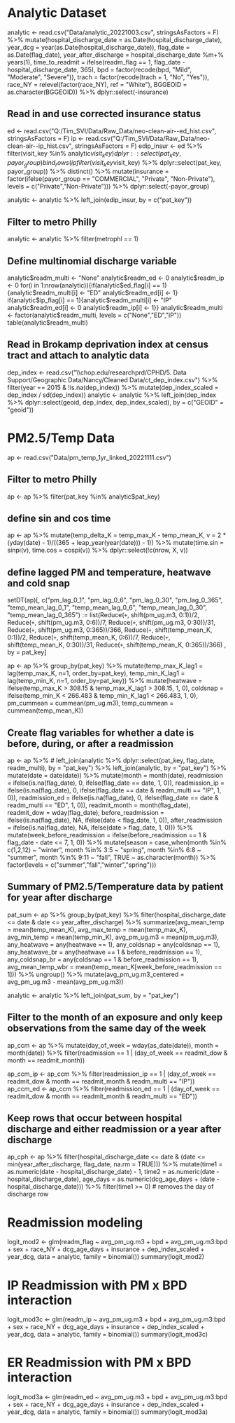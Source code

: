 # Analytic Dataset
analytic <- read.csv("Data/analytic_20221003.csv", stringsAsFactors = F) %>%
    mutate(hospital_discharge_date = as.Date(hospital_discharge_date),
           year_dcg = year(as.Date(hospital_discharge_date)),
           flag_date = as.Date(flag_date),
           year_after_discharge = hospital_discharge_date %m+% years(1),
           time_to_readmit = ifelse(readm_flag == 1, flag_date - hospital_discharge_date, 365),
           bpd = factor(recode(bpd, "Mild", "Moderate", "Severe")),
           trach = factor(recode(trach + 1, "No", "Yes")),
           race_NY = relevel(factor(race_NY), ref = "White"),
           BGGEOID = as.character(BGGEOID)) %>%
    dplyr::select(-insurance)

## Read in and use corrected insurance status
ed <- read.csv("Q:/Tim_SVI/Data/Raw_Data/neo-clean-air--ed_hist.csv", stringsAsFactors = F)
ip <- read.csv("Q:/Tim_SVI/Data/Raw_Data/neo-clean-air--ip_hist.csv", stringsAsFactors = F)
edip_insur <- ed %>%
    filter(visit_key %in% analytic$visit_key) %>%
    dplyr::select(pat_key, payor_group) %>%
    bind_rows(ip %>%
                filter(visit_key %in% analytic$visit_key) %>%
                dplyr::select(pat_key, payor_group)) %>%
    distinct() %>%
    mutate(insurance = factor(ifelse(payor_group == "COMMERCIAL", "Private", "Non-Private"), levels = c("Private","Non-Private"))) %>%
    dplyr::select(-payor_group)

analytic <- analytic %>%
    left_join(edip_insur, by = c("pat_key"))

## Filter to metro Philly
analytic <- analytic %>% filter(metrophl == 1)

## Define multinomial discharge variable
analytic$readm_multi <- "None"
analytic$readm_ed <- 0
analytic$readm_ip <- 0
for(i in 1:nrow(analytic)){if(analytic$ed_flag[i] == 1)
{analytic$readm_multi[i] <- "ED" analytic$readm_ed[i] <- 1}
if(analytic$ip_flag[i] == 1){analytic$readm_multi[i] <- "IP" analytic$readm_ed[i] <- 0 analytic$readm_ip[i] <- 1}}
analytic$readm_multi <- factor(analytic$readm_multi, levels = c("None","ED","IP"))
table(analytic$readm_multi)

## Read in Brokamp deprivation index at census tract and attach to analytic data
dep_index <- read.csv("\\\\chop.edu/researchprd/CPHD/5. Data Support/Geographic Data/Nancy/Cleaned Data/ct_dep_index.csv") %>%
    filter(year == 2015 & !is.na(dep_index)) %>%
    mutate(dep_index_scaled = dep_index / sd(dep_index))
analytic <- analytic %>%
    left_join(dep_index %>% dplyr::select(geoid, dep_index, dep_index_scaled), by = c("GEOID" = "geoid"))

# PM2.5/Temp Data
ap <- read.csv("Data/pm_temp_1yr_linked_20221111.csv")

## Filter to metro Philly
ap <- ap %>% filter(pat_key %in% analytic$pat_key)

## define sin and cos time
ap <- ap %>% 
    mutate(temp_delta_K = temp_max_K - temp_mean_K,
           v = 2 * (yday(date) - 1)/((365 + leap_year(year(date))) - 1)) %>%
    mutate(time.sin = sinpi(v),
           time.cos = cospi(v)) %>%
    dplyr::select(!c(nrow, X, v))

## define lagged PM and temperature, heatwave and cold snap
setDT(ap)[, c("pm_lag_0_1", "pm_lag_0_6", "pm_lag_0_30", "pm_lag_0_365", "temp_mean_lag_0_1", "temp_mean_lag_0_6", "temp_mean_lag_0_30", "temp_mean_lag_0_365") := 
                list(Reduce(`+`, shift(pm_ug.m3, 0:1))/2,
                     Reduce(`+`, shift(pm_ug.m3, 0:6))/7,
                     Reduce(`+`, shift(pm_ug.m3, 0:30))/31,
                     Reduce(`+`, shift(pm_ug.m3, 0:365))/366,
                     Reduce(`+`, shift(temp_mean_K, 0:1))/2,
                     Reduce(`+`, shift(temp_mean_K, 0:6))/7,
                     Reduce(`+`, shift(temp_mean_K, 0:30))/31,
                     Reduce(`+`, shift(temp_mean_K, 0:365))/366)
                     , by = pat_key]

ap <- ap %>%
    group_by(pat_key) %>%
    mutate(temp_max_K_lag1 = lag(temp_max_K, n=1, order_by=pat_key),
           temp_min_K_lag1 = lag(temp_min_K, n=1, order_by=pat_key)) %>%
    mutate(heatwave = ifelse(temp_max_K > 308.15 & temp_max_K_lag1 > 308.15, 1, 0),
           coldsnap = ifelse(temp_min_K < 266.483 & temp_min_K_lag1 < 266.483, 1, 0),
           pm_cummean = cummean(pm_ug.m3),
           temp_cummean = cummean(temp_mean_K))

## Create flag variables for whether a date is before, during, or after a readmission
ap <- ap %>%
    # left_join(analytic %>% dplyr::select(pat_key, flag_date, readm_multi), by = "pat_key") %>%
    left_join(analytic, by = "pat_key") %>%
    mutate(date = date(date)) %>%
    mutate(month = month(date),
           readmission = ifelse(is.na(flag_date), 0, ifelse(flag_date == date, 1, 0)),
           readmission_ip = ifelse(is.na(flag_date), 0, ifelse(flag_date == date & readm_multi == "IP", 1, 0)),
           readmission_ed = ifelse(is.na(flag_date), 0, ifelse(flag_date == date & readm_multi == "ED", 1, 0)),
           readmit_month = month(flag_date),
           readmit_dow = wday(flag_date),
           before_readmission = ifelse(is.na(flag_date), NA, ifelse(date < flag_date, 1, 0)),
           after_readmission = ifelse(is.na(flag_date), NA, ifelse(date > flag_date, 1, 0))) %>%
    mutate(week_before_readmission = ifelse(before_readmission == 1 & flag_date - date <= 7, 1, 0)) %>%
    mutate(season = case_when(month %in% c(1,2,12) ~ "winter",
                              month %in% 3:5 ~ "spring",
                              month %in% 6:8 ~ "summer",
                              month %in% 9:11 ~ "fall",
                              TRUE ~ as.character(month)) %>% 
                    factor(levels = c("summer","fall","winter","spring")))

## Summary of PM2.5/Temperature data by patient for year after discharge
pat_sum <- ap %>% 
            group_by(pat_key) %>%
            filter(hospital_discharge_date <= date & date <= year_after_discharge) %>%
            summarize(avg_mean_temp = mean(temp_mean_K),
                      avg_max_temp = mean(temp_max_K),
                      avg_min_temp = mean(temp_min_K),
                      avg_pm_ug.m3 = mean(pm_ug.m3),
                      any_heatwave = any(heatwave == 1),
                      any_coldsnap = any(coldsnap == 1),
                      any_heatwave_br = any(heatwave == 1 & before_readmission == 1),
                      any_coldsnap_br = any(coldsnap == 1 & before_readmission == 1),
                      avg_mean_temp_wbr = mean(temp_mean_K[week_before_readmission == 1])) %>%
            ungroup() %>%
            mutate(avg_pm_ug.m3_centered = avg_pm_ug.m3 - mean(avg_pm_ug.m3))

analytic <- analytic %>% left_join(pat_sum, by = "pat_key")

## Filter to the month of an exposure and only keep observations from the same day of the week
ap_ccm <- ap %>%
            mutate(day_of_week = wday(as_date(date)),
                   month = month(date)) %>%
            filter(readmission == 1 | (day_of_week == readmit_dow & month == readmit_month))

ap_ccm_ip <- ap_ccm %>% filter(readmission_ip == 1 | (day_of_week == readmit_dow & month == readmit_month & readm_multi == "IP"))
ap_ccm_ed <- ap_ccm %>% filter(readmission_ed == 1 | (day_of_week == readmit_dow & month == readmit_month & readm_multi == "ED"))

## Keep rows that occur between hospital discharge and either readmission or a year after discharge
ap_cph <- ap %>%
    filter(hospital_discharge_date <= date & (date <= min(year_after_discharge, flag_date, na.rm = TRUE))) %>%
    mutate(time1 = as.numeric(date - hospital_discharge_date) - 1,
           time2 = as.numeric(date - hospital_discharge_date),
           age_days = as.numeric(dcg_age_days + (date - hospital_discharge_date))) %>%
    filter(time1 >= 0) # removes the day of discharge row

# Readmission modeling
logit_mod2 <- glm(readm_flag ~ avg_pm_ug.m3 + bpd + avg_pm_ug.m3:bpd + sex + race_NY + dcg_age_days + insurance + dep_index_scaled + year_dcg, data = analytic, family = binomial())
summary(logit_mod2)

# IP Readmission with PM x BPD interaction
logit_mod3c <- glm(readm_ip ~ avg_pm_ug.m3 + bpd + avg_pm_ug.m3:bpd + sex + race_NY + dcg_age_days + insurance + dep_index_scaled + year_dcg, data = analytic, family = binomial())
summary(logit_mod3c)

# ER Readmission with PM x BPD interaction
logit_mod3a <- glm(readm_ed ~ avg_pm_ug.m3 + bpd + avg_pm_ug.m3:bpd + sex + race_NY + dcg_age_days + insurance + dep_index_scaled + year_dcg, data = analytic, family = binomial())
summary(logit_mod3a)


